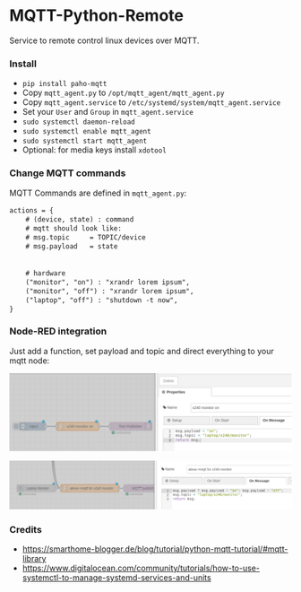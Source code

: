 # MQTT-Python-Remote
Service to remote control linux devices over MQTT.

### Install

- `pip install paho-mqtt`
- Copy `mqtt_agent.py` to `/opt/mqtt_agent/mqtt_agent.py`
- Copy `mqtt_agent.service` to `/etc/systemd/system/mqtt_agent.service`
- Set your `User` and `Group` in `mqtt_agent.service`
- `sudo systemctl daemon-reload`
- `sudo systemctl enable mqtt_agent`
- `sudo systemctl start mqtt_agent`
- Optional: for media keys install `xdotool`

### Change MQTT commands

MQTT Commands are defined in `mqtt_agent.py`:

```
actions = {
    # (device, state) : command
    # mqtt should look like:
    # msg.topic     = TOPIC/device
    # msg.payload   = state


    # hardware
    ("monitor", "on") : "xrandr lorem ipsum",
    ("monitor", "off") : "xrandr lorem ipsum",
    ("laptop", "off") : "shutdown -t now",
}
```

### Node-RED integration

Just add a function, set payload and topic and direct everything to your mqtt node:

![nodered integration](https://github.com/schneebonus/MQTT-Python-Remote/blob/main/nodered_integration.png?raw=true)

![nodered_alexa integration](https://github.com/schneebonus/MQTT-Python-Remote/blob/main/nodered_alexa_integration.png?raw=true)

### Credits

- https://smarthome-blogger.de/blog/tutorial/python-mqtt-tutorial/#mqtt-library
- https://www.digitalocean.com/community/tutorials/how-to-use-systemctl-to-manage-systemd-services-and-units
